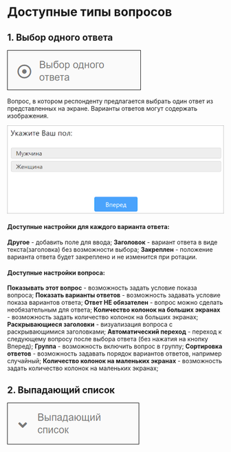 # Доступные типы вопросов
## 1. Выбор одного ответа

![](../_images/61.png)

Вопрос, в котором респонденту предлагается выбрать один ответ из представленных на экране. Варианты ответов могут содержать изображения.

![](../_images/61-2.png)

#### Доступные настройки для каждого варианта ответа:
**Другое** - добавить поле для ввода;
**Заголовок** - вариант ответа в виде текста(заголовка) без возможности выбора;
**Закреплен** - положение варианта ответа будет закреплено и не изменится при ротации.

#### Доступные настройки вопроса:
**Показывать этот вопрос** - возможность задать условие показа вопроса;
**Показать варианты ответов** - возможность задавать условие показа вариантов ответа;
**Ответ НЕ обязателен** - вопрос можно сделать необязательным для ответа;
**Количество колонок на больших экранах** - возможность задать количество колонок на больших экранах;
**Раскрывающиеся заголовки** - визуализация вопроса с раскрывающимися заголовками;
**Автоматический переход** - переход к следующему вопросу после выбора ответа (без нажатия на кнопку Вперед);
**Группа** - возможность включить вопрос в группу;
**Сортировка ответов** - возможность задавать порядок вариантов ответов, например случайный;
**Количество колонок на маленьких экранах** -  возможность задать количество колонок на маленьких экранах;

## 2. Выпадающий список
![](../_images/621.png)
